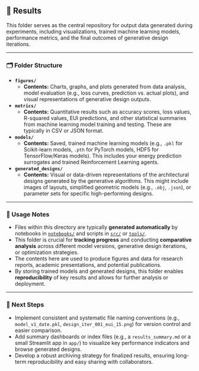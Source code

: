 ## 📂 Results

This folder serves as the central repository for output data generated during experiments, including visualizations, trained machine learning models, performance metrics, and the final outcomes of generative design iterations.

---

### 🗂️ Folder Structure

* **`figures/`**
    * **Contents:** Charts, graphs, and plots generated from data analysis, model evaluation (e.g., loss curves, prediction vs. actual plots), and visual representations of generative design outputs.
* **`metrics/`**
    * **Contents:** Quantitative results such as accuracy scores, loss values, R-squared values, EUI predictions, and other statistical summaries from machine learning model training and testing. These are typically in CSV or JSON format.
* **`models/`**
    * **Contents:** Saved, trained machine learning models (e.g., `.pkl` for Scikit-learn models, `.pth` for PyTorch models, HDF5 for TensorFlow/Keras models). This includes your energy prediction surrogates and trained Reinforcement Learning agents.
* **`generated_designs/`**
    * **Contents:** Visual or data-driven representations of the architectural designs generated by the generative algorithms. This might include images of layouts, simplified geometric models (e.g., `.obj`, `.json`), or parameter sets for specific high-performing designs.

---

### 📝 Usage Notes

* Files within this directory are typically **generated automatically** by notebooks in [`notebooks/`](../notebooks/README.md) and scripts in [`src/`](../src/README.md) or [`tools/`](../tools/README.md).
* This folder is crucial for **tracking progress** and conducting **comparative analysis** across different model versions, generative design iterations, or optimization strategies.
* The contents here are used to produce figures and data for research reports, academic presentations, and potential publications.
* By storing trained models and generated designs, this folder enables **reproducibility** of key results and allows for further analysis or deployment.

---

### 🚀 Next Steps

* Implement consistent and systematic file naming conventions (e.g., `model_v1_date.pkl`, `design_iter_001_eui_15.png`) for version control and easier comparison.
* Add summary dashboards or index files (e.g., a `results_summary.md` or a small Streamlit app in `app/`) to visualize key performance indicators and browse generated designs.
* Develop a robust archiving strategy for finalized results, ensuring long-term reproducibility and easy sharing with collaborators.
